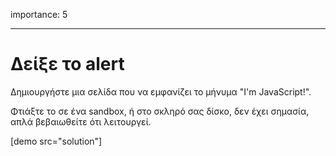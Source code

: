 importance: 5

---

# Δείξε το alert

Δημιουργήστε μια σελίδα που να εμφανίζει το μήνυμα "I'm JavaScript!".

Φτιάξτε το σε ένα sandbox, ή στο σκληρό σας δίσκο, δεν έχει σημασία, απλά βεβαιωθείτε ότι λειτουργεί.

[demo src="solution"]